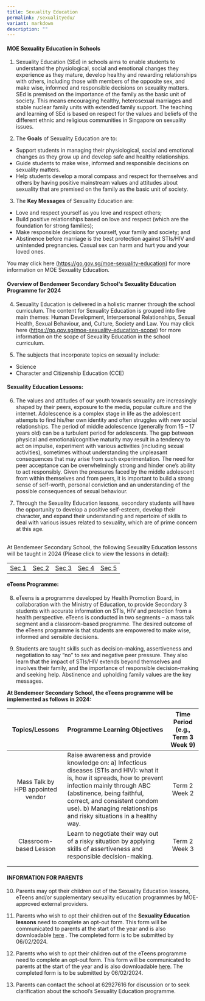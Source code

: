 ```yaml
---
title: Sexuality Education
permalink: /sexualityedu/
variant: markdown
description: ""
---
```

#### **MOE Sexuality Education in Schools**

1. Sexuality Education (SEd) in schools aims to enable students to understand the physiological, social and emotional changes they experience as they mature, develop healthy and rewarding relationships with others, including those with members of the opposite sex, and make wise, informed and responsible decisions on sexuality matters. SEd is premised on the importance of the family as the basic unit of society. This means encouraging healthy, heterosexual marriages and stable nuclear family units with extended family support. The teaching and learning of SEd is based on respect for the values and beliefs of the different ethnic and religious communities in Singapore on sexuality issues.

2.	The **Goals** of Sexuality Education are to:

* Support students in managing their physiological, social and emotional changes as they grow up and develop safe and healthy relationships. 
* Guide students to make wise, informed and responsible decisions on sexuality matters. 
* Help students develop a moral compass and respect for themselves and others by having positive mainstream values and attitudes about sexuality that are premised on the family as the basic unit of society. 

3.	The **Key Messages** of Sexuality Education are:

* Love and respect yourself as you love and respect others;
* Build positive relationships based on love and respect (which are the foundation for strong families);
* Make responsible decisions for yourself, your family and society; and
* Abstinence before marriage is the best protection against STIs/HIV and unintended pregnancies. Casual sex can harm and hurt you and your loved ones.

You may click here (<a href="https://go.gov.sg/moe-sexuality-education" target="_blank">https://go.gov.sg/moe-sexuality-education</a>) for more information on MOE Sexuality Education.


#### **Overview of Bendemeer Secondary School's Sexuality Education Programme for 2024**

4.	Sexuality Education is delivered in a holistic manner through the school curriculum. The content for Sexuality Education is grouped into five main themes: Human Development, Interpersonal Relationships, Sexual Health, Sexual Behaviour, and, Culture, Society and Law. You may click here (<a href="https://go.gov.sg/moe-sexuality-education-scope" target="_blank">https://go.gov.sg/moe-sexuality-education-scope</a>) for more information on the scope of Sexuality Education in the school curriculum.

5.	The subjects that incorporate topics on sexuality include: 
* Science 
* Character and Citizenship Education (CCE)

#### **Sexuality Education Lessons:**

6.	The values and attitudes of our youth towards sexuality are increasingly shaped by their peers, exposure to the media, popular culture and the internet. Adolescence is a complex stage in life as the adolescent attempts to find his/her own identity and often struggles with new social relationships. The period of middle adolescence (generally from 15 – 17 years old) can be a turbulent period for adolescents. The gap between physical and emotional/cognitive maturity may result in a tendency to act on impulse, experiment with various activities (including sexual activities), sometimes without understanding the unpleasant consequences that may arise from such experimentation. The need for peer acceptance can be overwhelmingly strong and hinder one’s ability to act responsibly.  Given the pressures faced by the middle adolescent from within themselves and from peers, it is important to build a strong sense of self-worth, personal conviction and an understanding of the possible consequences of sexual behaviour. 

7.	Through the Sexuality Education lessons, secondary students will have the opportunity to develop a positive self-esteem, develop their character, and expand their understanding and repertoire of skills to deal with various issues related to sexuality, which are of prime concern at this age.
<br>
At Bendemeer Secondary School, the following Sexuality Education lessons will be taught in 2024  (Please click to view the lessons in detail):

||||||
|-|-|-|-|-|
|[Sec 1](/files/sexuality-edu/se-sec1.pdf) |[Sec 2](/files/sexuality-edu/se-sec2.pdf) |[Sec 3](/files/sexuality-edu/se-sec3.pdf) |[Sec 4](/files/sexuality-edu/se-sec4.pdf) |[Sec 5](/files/sexuality-edu/se-sec5.pdf) | 


#### **eTeens Programme:**

8.	eTeens is a programme developed by Health Promotion Board, in collaboration with the Ministry of Education, to provide Secondary 3 students with accurate information on STIs, HIV and protection from a health perspective. eTeens is conducted in two segments – a mass talk segment and a classroom-based programme. The desired outcome of the eTeens programme is that students are empowered to make wise, informed and sensible decisions.

9.	Students are taught skills such as decision-making, assertiveness and negotiation to say “no” to sex and negative peer pressure. They also learn that the impact of STIs/HIV extends beyond themselves and involves their family, and the importance of responsible decision-making and seeking help. Abstinence and upholding family values are the key messages.

**At Bendemeer Secondary School, the eTeens programme will be implemented as follows in 2024:**

|Topics/Lessons| Programme Learning Objectives |  Time Period (e.g., Term 3 Week 9)|
| :-:| :-| :-:|
| Mass Talk by HPB appointed vendor | Raise awareness and provide knowledge on:  a)	Infectious diseases (STIs and HIV): what it is, how it spreads, how to prevent infection mainly through ABC (abstinence, being faithful, correct, and consistent condom use).  b)	Managing relationships and risky situations in a healthy way. | Term 2 Week 2| 
|Classroom-based Lesson |Learn to negotiate their way out of a risky situation by applying skills of assertiveness and responsible decision-making.|Term 2 Week 3| 
| | | | 
| | | | 


#### **INFORMATION FOR PARENTS**
10.	Parents may opt their children out of the Sexuality Education lessons, eTeens and/or supplementary sexuality education programmes by MOE-approved external providers. 

11.	Parents who wish to opt their children out of the **Sexuality Education lessons** need to complete an opt-out form. This form will be communicated to parents at the start of the year and is also downloadable [here](/files/sexuality-edu/se-optoutform.pdf) . The completed form is to be submitted by 06/02/2024. 

12.	Parents who wish to opt their children out of the eTeens programme need to complete an opt-out form. This form will be communicated to parents at the start of the year and is also downloadable [here](/files/sexuality-edu/se-eteensoptoutform.pdf).  The completed form is to be submitted by 06/02/2024.

13.	Parents can contact the school at 62927616 for discussion or to seek clarification about the school’s Sexuality Education programme.